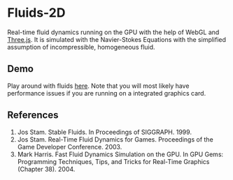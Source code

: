 Fluids-2D
=========
Real-time fluid dynamics running on the GPU with the help of WebGL and [Three.js](https://github.com/mrdoob/three.js). It is simulated with the Navier-Stokes Equations with the simplified assumption of incompressible, homogeneous fluid.

Demo
----
Play around with fluids [here](http://www.csc.kth.se/~mathar/fluids-2d/). Note that you will most likely have performance issues if you are running on a integrated graphics card.

References
----------
1. Jos Stam. Stable Fluids. In Proceedings of SIGGRAPH. 1999.
2. Jos Stam. Real-Time Fluid Dynamics for Games. Proceedings of the Game Developer Conference. 2003.
3. Mark Harris. Fast Fluid Dynamics Simulation on the GPU. In GPU Gems: Programming Techniques, Tips, and Tricks for Real-Time Graphics (Chapter 38). 2004.

